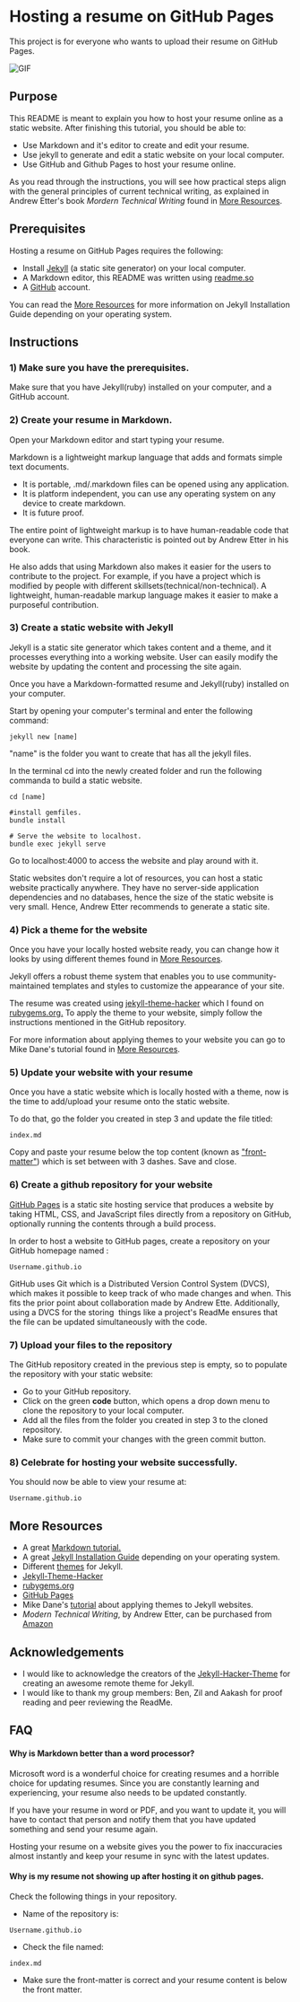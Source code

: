 
# Hosting a resume on GitHub Pages

This project is for everyone who wants to upload their resume on GitHub Pages.

![GIF](https://github.com/sanksarraval/sanksarraval.github.io/blob/main/Assignment_2_Gif.gif)


## Purpose

This README is meant to explain you how to host your resume online as a static website.
After finishing this tutorial, you should be able to:

- Use Markdown and it's editor to create and edit your resume.
- Use jekyll to generate and edit a static website on your local computer.
- Use GitHub and Github Pages to host your resume online.

As you read through the instructions, you will see how practical steps align with the general principles of current technical writing, as explained in Andrew Etter's book *Mordern Technical Writing* found in [More Resources](#more-resources).

## Prerequisites
Hosting a resume on GitHub Pages requires the following:
- Install [Jekyll](https://jekyllrb.com/docs/) (a static site generator) on your local computer.
- A Markdown editor, this README was written using [readme.so](https://readme.so/editor)
- A [GitHub](https://github.com/) account.

You can read the [More Resources](#more-resources) for more information on Jekyll Installation Guide depending on your operating system.

## Instructions
### 1) Make sure you have the prerequisites.
Make sure that you have Jekyll(ruby) installed on your computer, and a GitHub account.

### 2) Create your resume in Markdown.

Open your Markdown editor and start typing your resume.

Markdown is a lightweight markup language that adds and formats simple text documents. 
- It is portable, .md/.markdown files can be opened using any application.
- It is platform independent, you can use any operating system on any device to create markdown.
- It is future proof. 

The entire point of lightweight markup is to have human-readable code that everyone can write. This characteristic is pointed out by Andrew Etter in his book. 

He also adds that using Markdown also makes it easier for the users to contribute to the project.
For example, if you have a project which is modified by people with different skillsets(technical/non-technical). A lightweight, human-readable markup language makes it easier to make a purposeful contribution.

### 3) Create a static website with Jekyll
Jekyll is a static site generator which takes content and a theme, and it processes everything into a working website. User can easily modify the website by updating the content and processing the site again.

Once you have a Markdown-formatted resume and Jekyll(ruby) installed on your computer.

Start by opening your computer's terminal and enter the following command:

```
jekyll new [name]
```
"name" is the folder you want to create that has all the jekyll files. 

In the terminal cd into the newly created folder and run the following commanda to build a static website.
```
cd [name]

#install gemfiles.
bundle install 

# Serve the website to localhost.
bundle exec jekyll serve
```
Go to localhost:4000 to access the website and play around with it.

Static websites don't require a lot of resources, you can host a static website practically anywhere. They have no server-side application dependencies and no databases, hence the size of the static website is very small. Hence, Andrew Etter recommends to generate a static site. 

### 4) Pick a theme for the website

Once you have your locally hosted website ready, you can change how it looks by using different themes found in [More Resources](#more-resources).

Jekyll offers a robust theme system that enables you to use community-maintained templates and styles to customize the appearance of your site.

The resume was created using [jekyll-theme-hacker](#more-resources) which I found on [rubygems.org.](#more-resources) To apply the theme to your website, simply follow the instructions mentioned in the GitHub repository.

For more information about applying themes to your website you can go to Mike Dane's tutorial found in [More Resources](#more-resources).

### 5) Update your website with your resume
Once you have a static website which is locally hosted with a theme, now is the time to add/upload your resume onto the static website.

To do that, go the folder you created in step 3 and update the file titled:
```
index.md
```
Copy and paste your resume below the top content (known as ["front-matter"](https://jekyllrb.com/docs/front-matter/)) which is set between with 3 dashes. Save and close. 


### 6) Create a github repository for your website

[GitHub Pages](#more-resources) is a static site hosting service that produces a website by taking HTML, CSS, and JavaScript files directly from a repository on GitHub, optionally running the contents through a build process.

In order to host a website to GitHub pages, create a repository on your GitHub homepage named :
```
Username.github.io
```
GitHub uses Git which is a Distributed Version Control System (DVCS), which makes it possible to keep track of who made changes and when. This fits the prior point about collaboration made by Andrew Ette.  Additionally, using a DVCS for the storing  things like a project's ReadMe ensures that the file can be updated simultaneously with the code. 



### 7) Upload your files to the repository
The GitHub repository created in the previous step is empty, so to populate the repository with your static website:
- Go to your GitHub repository.
- Click on the green **code** button, which opens a drop down menu to clone the repository to your local computer.
- Add all the files from the folder you created in step 3 to the cloned repository.
- Make sure to commit your changes with the green commit button.

### 8) Celebrate for hosting your website successfully.
You should now be able to view your resume at: 
```
Username.github.io
```



## More Resources

- A great [Markdown tutorial.](https://www.markdowntutorial.com/)
- A great [Jekyll Installation Guide](https://jekyllrb.com/docs/installation/#guides) depending on your operating system.
- Different [themes](https://jekyllrb.com/docs/themes/) for Jekyll.
- [Jekyll-Theme-Hacker](https://github.com/pages-themes/hacker)
- [rubygems.org](https://rubygems.org/gems/jekyll-theme-hacker)
- [GitHub Pages](https://docs.github.com/en/pages/getting-started-with-github-pages/about-github-pages)
- Mike Dane's [tutorial](https://www.youtube.com/watch?v=NoRS2D-cyko&list=PLLAZ4kZ9dFpOPV5C5Ay0pHaa0RJFhcmcB&index=11&t=247s) about applying themes to Jekyll websites.
- *Modern Technical Writing*, by Andrew Etter, can be purchased from [Amazon](https://www.amazon.ca/Modern-Technical-Writing-Introduction-Documentation-ebook/dp/B01A2QL9SS)

## Acknowledgements

- I would like to acknowledge the creators of the [Jekyll-Hacker-Theme](https://github.com/pages-themes/hacker) for creating an awesome remote theme for Jekyll.
- I would like to thank my group members: Ben, Zil and Aakash for proof reading and peer reviewing the ReadMe.


## FAQ

#### Why is Markdown better than a word processor?

Microsoft word is a wonderful choice for creating resumes and a horrible choice for updating resumes. Since you are constantly learning and experiencing, your resume also needs to be updated constantly.

If you have your resume in word or PDF, and you want to update it, you will have to contact that person and notify them that you have updated something and send your resume again.  

Hosting your resume on a website gives you the power to fix inaccuracies almost instantly and keep your resume in sync with the latest updates.

#### Why is my resume not showing up after hosting it on github pages.

Check the following things in your repository.
-  Name of the repository is: 
```
Username.github.io
```
- Check the file named:
```
index.md
```
- Make sure the front-matter is correct and your resume content is below the front matter.
 


